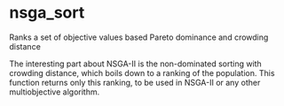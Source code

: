 # nsga_sort
Ranks a set of objective values based Pareto dominance and crowding distance

The interesting part about NSGA-II is the non-dominated sorting with crowding distance, which boils down to a ranking of the population. This function returns only this ranking, to be used in NSGA-II or any other multiobjective algorithm.
